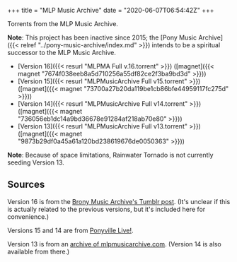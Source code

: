 +++
title = "MLP Music Archive"
date = "2020-06-07T06:54:42Z"
+++

Torrents from the MLP Music Archive.

**Note**: This project has been inactive since 2015; the [Pony Music Archive]({{< relref "../pony-music-archive/index.md" >}}) intends to be a spiritual successor to the MLP Music Archive.

* [Version 16]({{< resurl "MLPMA Full v.16.torrent" >}}) ([magnet]({{< magnet "7674f038eeb8a5d710256a55df82ce2f3ba9bd3d" >}}))
* [Version 15]({{< resurl "MLPMusicArchive Full v15.torrent" >}}) ([magnet]({{< magnet "73700a27b20da119be1cb86bfe44959117fc275d" >}}))
* [Version 14]({{< resurl "MLPMusicArchive Full v14.torrent" >}}) ([magnet]({{< magnet "736056eb1dc14a9bd36678e91284af218ab70e80" >}}))
* [Version 13]({{< resurl "MLPMusicArchive Full v13.torrent" >}}) ([magnet]({{< magnet "9873b29df0a45a61a120bd238619676de0050363" >}}))

**Note**: Because of space limitations, Rainwater Tornado is not currently seeding Version 13.

## Sources

Version 16 is from the [Brony Music Archive's Tumblr post](https://bronymusicarchive.tumblr.com/post/111424776817/brony-music-archive-deleted-music-collection). (It's unclear if this is actually related to the previous versions, but it's included here for convenience.)

Versions 15 and 14 are from [Ponyville Live!](https://ponyvillelive.com/mlpma/).

Version 13 is from an [archive of mlpmusicarchive.com](https://web.archive.org/web/20130330071328/http://mlpmusicarchive.com/the-archive). (Version 14 is also available from there.)